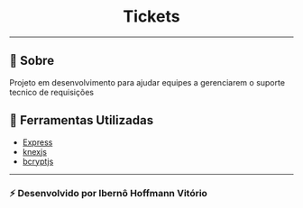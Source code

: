 <h1 align="center">Tickets</h1>


---

## 📁 Sobre
Projeto em desenvolvimento para ajudar equipes a gerenciarem o suporte tecnico de requisições

## 🚀 Ferramentas Utilizadas
- [Express](#https://expressjs.com/en/4x/api.html)
- [knexjs](#https://kenxjs.org)
- [bcryptjs](#https://github.com/dcodeIO/bcrypt.js#readme)
---
<h3> ⚡ Desenvolvido por Ibernô Hoffmann Vitório</h3>
